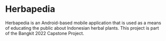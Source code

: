 # Herbapedia
Herbapedia is an Android-based mobile application that is used as a means of educating the public about Indonesian herbal plants. This project is part of the Bangkit 2022 Capstone Project.
